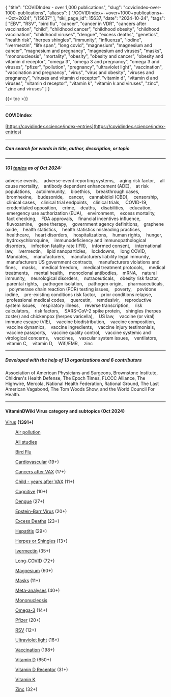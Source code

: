 {
    "title": "COVIDIndex - over 1,000 publications",
    "slug": "covidindex-over-1000-publications",
    "aliases": [
        "/COVIDIndex+-+over+1000+publications+-+Oct+2024",
        "/15637"
    ],
    "tiki_page_id": 15637,
    "date": "2024-10-24",
    "tags": [
        "EBV",
        "RSV",
        "bird flu",
        "cancer",
        "cancer in VDR",
        "cancers after vaccination",
        "child",
        "childhood cancer",
        "childhood obesity",
        "childhood vaccination",
        "childhood viruses",
        "dengue",
        "excess deaths",
        "genetics",
        "health risk",
        "herpes shingles",
        "immunity",
        "influenza",
        "iodine",
        "ivermectin",
        "life span",
        "long covid",
        "magnesium",
        "magnesium and cancer",
        "magnesium and pregnancy",
        "magnesium and viruses",
        "masks",
        "mononucleosis",
        "mortality",
        "obesity",
        "obesity and cancer",
        "obesity and vitamin d receptor",
        "omega 3",
        "omega 3 and pregnancy",
        "omega 3 and viruses",
        "pfizer",
        "pollution",
        "pregnancy",
        "ultraviolet light",
        "vaccination",
        "vaccination and pregnancy",
        "virus",
        "virus and obesity",
        "viruses and pregnancy",
        "viruses and vitamin d receptor",
        "vitamin d",
        "vitamin d and viruses",
        "vitamin d receptor",
        "vitamin k",
        "vitamin k and viruses",
        "zinc",
        "zinc and viruses"
    ]
}


{{< toc >}}

---

#### COVIDIndex

[https://covidindex.science/index-entries](https://covidindex.science/index-entries)

---

##### Can search for words in title, author, description, or topic

---

##### 101 [topics](https://covidindex.science/topics) as of Oct 2024:

adverse events, &nbsp; &nbsp;adverse-event reporting systems, &nbsp; &nbsp;aging risk factor, &nbsp; &nbsp;all cause mortality, &nbsp; &nbsp;antibody dependent enhancement (ADE), &nbsp; &nbsp;at risk populations, &nbsp; &nbsp;autoimmunity, &nbsp; &nbsp;bioethics, &nbsp; &nbsp;breakthrough cases, &nbsp; &nbsp;bromhexine, &nbsp; &nbsp;budesonide, &nbsp; &nbsp;cancer, &nbsp; &nbsp;cannabidiol (CBD), &nbsp; &nbsp;censorship, &nbsp; &nbsp;clinical cases, &nbsp; &nbsp;clinical trial endpoints, &nbsp; &nbsp;clinical trials, &nbsp; &nbsp;COVID-19, &nbsp; &nbsp;credentialed opposition, &nbsp; &nbsp;crime, &nbsp; &nbsp;deaths, &nbsp; &nbsp;disabilities, &nbsp; &nbsp;education, &nbsp; &nbsp;emergency use authorization (EUA), &nbsp; &nbsp;environment, &nbsp; &nbsp;excess mortality, &nbsp; &nbsp;fact checking, &nbsp; &nbsp;FDA approvals, &nbsp; &nbsp;financial incentives influence, &nbsp; &nbsp;fluvoxamine, &nbsp; &nbsp;gene therapy, &nbsp; &nbsp;government agency definitions, &nbsp; &nbsp;graphene oxide, &nbsp; &nbsp;health statistics, &nbsp; &nbsp;health statistics misleading practices, &nbsp; &nbsp;healthcare, &nbsp; &nbsp;heart disorders, &nbsp; &nbsp;hospitalizations, &nbsp; &nbsp;human rights, &nbsp; &nbsp;hunger, &nbsp; &nbsp;hydroxychloroquine, &nbsp; &nbsp;immunodeficiency and immunopathological disorders, &nbsp; &nbsp;infection fatality rate (IFR), &nbsp; &nbsp;informed consent, &nbsp; &nbsp;international law, &nbsp; &nbsp;ivermectin, &nbsp; &nbsp;lipid nanoparticles, &nbsp; &nbsp;lockdowns, &nbsp; &nbsp;long COVID, &nbsp; &nbsp;Mandates, &nbsp; &nbsp;manufacturers, &nbsp; &nbsp;manufacturers liability legal immunity, &nbsp; &nbsp;manufacturers US government contracts, &nbsp; &nbsp;manufacturers violations and fines, &nbsp; &nbsp;masks, &nbsp; &nbsp;medical freedom, &nbsp; &nbsp;medical treatment protocols, &nbsp; &nbsp;medical treatments, &nbsp; &nbsp;mental health, &nbsp; &nbsp;monoclonal antibodies, &nbsp; &nbsp;mRNA, &nbsp; &nbsp;natural immunity, &nbsp; &nbsp;neurological disorders, &nbsp; &nbsp;nutraceuticals, &nbsp; &nbsp;obesity risk factor, &nbsp; &nbsp;parental rights, &nbsp; &nbsp;pathogen isolation, &nbsp; &nbsp;pathogen origin, &nbsp; &nbsp;pharmaceuticals, &nbsp; &nbsp;polymerase chain reaction (PCR) testing issues, &nbsp; &nbsp;poverty, &nbsp; &nbsp;povidone iodine, &nbsp; &nbsp;pre-existing conditions risk factor, &nbsp; &nbsp;prior conditions relapse, &nbsp; &nbsp;professional medical codes, &nbsp; &nbsp;quercetin, &nbsp; &nbsp;remdesivir, &nbsp; &nbsp;reproductive system issues, &nbsp; &nbsp;respiratory illness, &nbsp; &nbsp;reverse transcription, &nbsp; &nbsp;risk calculators, &nbsp; &nbsp;risk factors, &nbsp; &nbsp;SARS-CoV-2 spike protein, &nbsp; &nbsp;shingles (herpes zoster) and chickenpox (herpes varicella), &nbsp; &nbsp;US law, &nbsp; &nbsp;vaccine (or viral) immune escape (VIE), &nbsp; &nbsp;vaccine biodistribution, &nbsp; &nbsp;vaccine composition, &nbsp; &nbsp;vaccine dynamics, &nbsp; &nbsp;vaccine ingredients, &nbsp; &nbsp;vaccine injury testimonials, &nbsp; &nbsp;vaccine passports, &nbsp; &nbsp;vaccine quality control, &nbsp; &nbsp;vaccine systemic and virological concerns, &nbsp; &nbsp;vaccines, &nbsp; &nbsp;vascular system issues, &nbsp; &nbsp;ventilators, &nbsp; &nbsp;vitamin C, &nbsp; &nbsp;vitamin D, &nbsp; &nbsp;Wifi/EMR, &nbsp; &nbsp;zinc

---

##### Developed with the help of 13 organizations and 6 contributors

Association of American Physicians and Surgeons, Brownstone Institute, Children's Health Defense, The Epoch Times, FLCCC Alliance, The Highwire, Mercola, National Health Federation, Rational Ground, The Last American Vagabond, The Tom Woods Show, and the World Council For Health.

---

#### VitaminDWiki Virus category and subtopics (Oct 2024)

[Virus](/tags/virus.html)  **(1391+)** 

&nbsp; &nbsp; &nbsp; &nbsp; [Air pollution](/tags/air-pollution.html) 

&nbsp; &nbsp; &nbsp; &nbsp; [All studies](/tags/all-studies.html) 

&nbsp; &nbsp; &nbsp; &nbsp; [Bird Flu](/tags/bird-flu.html) 

&nbsp; &nbsp; &nbsp; &nbsp; [Cardiovascular](/tags/cardiovascular.html) (19+) 

&nbsp; &nbsp; &nbsp; &nbsp; [Cancers after VAX](/tags/cancers-after-vax.html) (17+) 

&nbsp; &nbsp; &nbsp; &nbsp; [Child - years after VAX](/tags/child-years-after-vax.html) (11+) 

&nbsp; &nbsp; &nbsp; &nbsp; [Cognitive](/tags/cognitive.html) (10+) 

&nbsp; &nbsp; &nbsp; &nbsp; [Dengue](/tags/dengue.html) (27+) 

&nbsp; &nbsp; &nbsp; &nbsp; [Epstein-Barr Virus](/tags/epstein-barr-virus.html) (20+)

&nbsp; &nbsp; &nbsp; &nbsp; [Excess Deaths](/tags/excess-deaths.html) (23+) 

&nbsp; &nbsp; &nbsp; &nbsp; [Hepatitis](/tags/hepatitis.html) (29+) 

&nbsp; &nbsp; &nbsp; &nbsp; [Herpes or Shingles](/tags/herpes-or-shingles.html) (13+) 

&nbsp; &nbsp; &nbsp; &nbsp; [Ivermectin](/tags/ivermectin.html) (35+) 

&nbsp; &nbsp; &nbsp; &nbsp; [Long-COVID](/tags/long-covid.html) (72+)

&nbsp; &nbsp; &nbsp; &nbsp; [Magnesium](/tags/magnesium.html) (60+)

&nbsp; &nbsp; &nbsp; &nbsp; [Masks](/tags/masks.html) (11+)

&nbsp; &nbsp; &nbsp; &nbsp; [Meta-analyses](/tags/meta-analyses.html) (40+)

&nbsp; &nbsp; &nbsp; &nbsp; [Mononucleosis](/tags/mononucleosis.html) 

&nbsp; &nbsp; &nbsp; &nbsp; [Omega-3](/tags/omega-3.html) (14+) 

&nbsp; &nbsp; &nbsp; &nbsp; [Pfizer](/tags/pfizer.html) (20+) 

&nbsp; &nbsp; &nbsp; &nbsp; [RSV](/tags/rsv.html) (12+) 

&nbsp; &nbsp; &nbsp; &nbsp; [Ultraviolet light](/tags/ultraviolet-light.html) (16+)

&nbsp; &nbsp; &nbsp; &nbsp; [Vaccination](/tags/vaccination.html) (198+)

&nbsp; &nbsp; &nbsp; &nbsp; [Vitamin D](/tags/vitamin-d.html) (650+)

&nbsp; &nbsp; &nbsp; &nbsp; [Vitamin D Receptor](/posts/vitamin-d-receptor) (31+)

&nbsp; &nbsp; &nbsp; &nbsp; [Vitamin K](/tags/vitamin-k.html) 

&nbsp; &nbsp; &nbsp; &nbsp; [Zinc](/tags/zinc.html) (32+)
